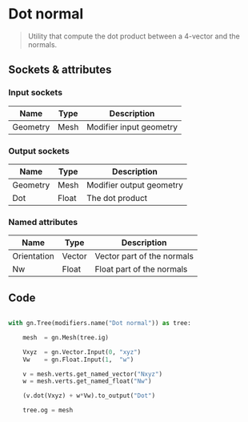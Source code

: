 # Dot normal

> Utility that compute the dot product between a 4-vector and the normals.

## Sockets & attributes

### Input sockets

| Name        | Type        | Description                                                           |
| ----------- | ----------- | --------------------------------------------------------------------- |
| Geometry    | Mesh        | Modifier input geometry                                               |

### Output sockets

| Name        | Type        | Description                                                           |
| ----------- | ----------- | --------------------------------------------------------------------- |
| Geometry    | Mesh        | Modifier output geometry                                              |
| Dot         | Float       | The dot product                                                       |

### Named attributes

| Name        | Type        | Description                                                           |
| ----------- | ----------- | --------------------------------------------------------------------- |
| Orientation | Vector      | Vector part of the normals                                            |
| Nw          | Float       | Float part of the normals                                             |



## Code

``` python

with gn.Tree(modifiers.name("Dot normal")) as tree:

    mesh  = gn.Mesh(tree.ig)

    Vxyz  = gn.Vector.Input(0, "xyz")
    Vw    = gn.Float.Input(1,  "w")

    v = mesh.verts.get_named_vector("Nxyz")
    w = mesh.verts.get_named_float("Nw")

    (v.dot(Vxyz) + w*Vw).to_output("Dot")

    tree.og = mesh
    
```  
